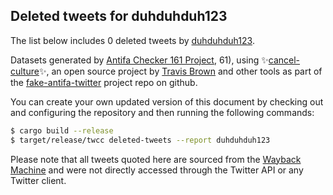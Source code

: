 ## Deleted tweets for duhduhduh123

The list below includes 0 deleted tweets by
[duhduhduh123](https://twitter.com/duhduhduh123).



Datasets generated by [Antifa Checker 161 Project](https://twitter.com/antifacheck161), 61), using ✨[cancel-culture](https://github.com/travisbrown/cancel-culture)✨, an open source project by 
[Travis Brown](https://twitter.com/travisbrown) and other tools as part of the 
[fake-antifa-twitter](https://github.com/antifacheck161/fake-antifa-twitter) project repo on github.

You can create your own updated version of this document by checking out and configuring the
repository and then running the following commands:

```bash
$ cargo build --release
$ target/release/twcc deleted-tweets --report duhduhduh123
```

Please note that all tweets quoted here are sourced from the
[Wayback Machine](https://web.archive.org) and were not directly accessed through the Twitter API or
any Twitter client.

